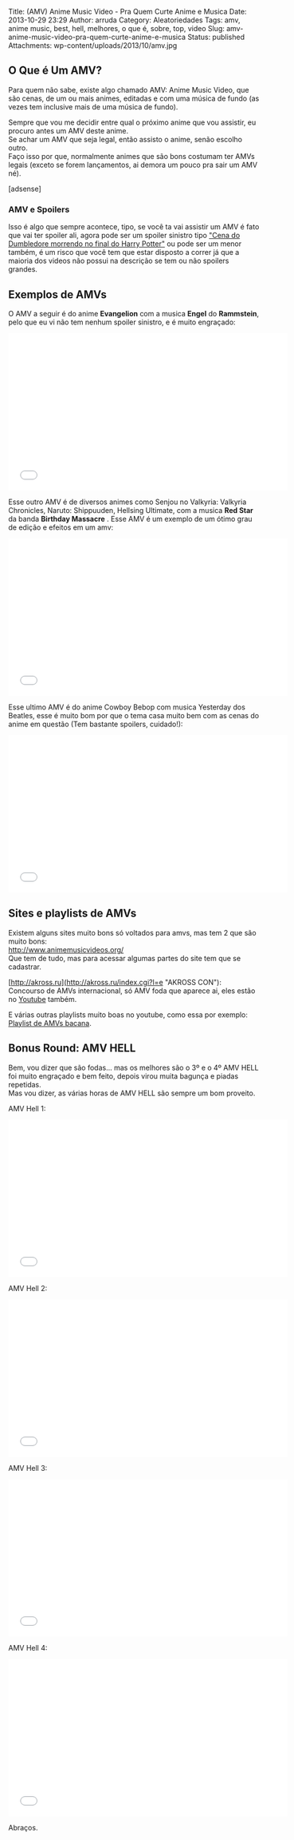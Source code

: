 Title: (AMV) Anime Music Video - Pra Quem Curte Anime e Musica
Date: 2013-10-29 23:29
Author: arruda
Category: Aleatoriedades
Tags: amv, anime music, best, hell, melhores, o que é, sobre, top, video
Slug: amv-anime-music-video-pra-quem-curte-anime-e-musica
Status: published
Attachments: wp-content/uploads/2013/10/amv.jpg

O Que é Um AMV?
---------------

Para quem não sabe, existe algo chamado AMV: Anime Music Video, que são cenas, de um ou mais animes, editadas e com uma música de fundo (as vezes tem inclusive mais de uma música de fundo).

Sempre que vou me decidir entre qual o próximo anime que vou assistir, eu procuro antes um AMV deste anime.  
Se achar um AMV que seja legal, então assisto o anime, senão escolho outro.  
Faço isso por que, normalmente animes que são bons costumam ter AMVs legais (exceto se forem lançamentos, ai demora um pouco pra sair um AMV né).

\[adsense\]

### AMV e Spoilers

Isso é algo que sempre acontece, tipo, se você ta vai assistir um AMV é fato que vai ter spoiler ali, agora pode ser um spoiler sinistro tipo ["Cena do Dumbledore morrendo no final do Harry Potter"](http://youtu.be/4V2wYYknlbk?t=2m53s "Morte do Dumbledore") ou pode ser um menor também, é um risco que você tem que estar disposto a correr já que a maioria dos videos não possui na descrição se tem ou não spoilers grandes.

Exemplos de AMVs
----------------

O AMV a seguir é do anime **Evangelion** com a musica **Engel** do **Rammstein**, pelo que eu vi não tem nenhum spoiler sinistro, e é muito engraçado:  
<iframe width="560" height="315" src="//www.youtube.com/embed/cQw05e26I-k" frameborder="0" allowfullscreen></iframe>

Esse outro AMV é de diversos animes como Senjou no Valkyria: Valkyria Chronicles, Naruto: Shippuuden, Hellsing Ultimate, com a musica **Red Star** da banda **Birthday Massacre** . Esse AMV é um exemplo de um ótimo grau de edição e efeitos em um amv:  
<iframe width="560" height="315" src="//www.youtube.com/embed/kyArAQvrKIM" frameborder="0" allowfullscreen></iframe>

Esse ultimo AMV é do anime Cowboy Bebop com musica Yesterday dos Beatles, esse é muito bom por que o tema casa muito bem com as cenas do anime em questão (Tem bastante spoilers, cuidado!):  
<iframe width="560" height="315" src="//www.youtube.com/embed/osekoBG3Ozg" frameborder="0" allowfullscreen></iframe>

Sites e playlists de AMVs
-------------------------

Existem alguns sites muito bons só voltados para amvs, mas tem 2 que são muito bons:  
<http://www.animemusicvideos.org/>  
Que tem de tudo, mas para acessar algumas partes do site tem que se cadastrar.

[http://akross.ru](http://akross.ru/index.cgi?l=e "AKROSS CON"): Concourso de AMVs internacional, só AMV foda que aparece ai, eles estão no [Youtube](http://www.youtube.com/user/AKROSSofficial/videos "AKROSS CON no youtube") também.

E várias outras playlists muito boas no youtube, como essa por exemplo: [Playlist de AMVs bacana](http://www.youtube.com/watch?v=jyxNoqYkmJc&feature=share&list=PLF49BE2676E9516F6 "Playlist de AMVs no youtube").

Bonus Round: AMV HELL
---------------------

Bem, vou dizer que são fodas... mas os melhores são o 3º e o 4º AMV HELL foi muito engraçado e bem feito, depois virou muita bagunça e piadas repetidas.  
Mas vou dizer, as várias horas de AMV HELL são sempre um bom proveito.

AMV Hell 1:  
<iframe width="560" height="315" src="//www.youtube.com/embed/MedNqEE6Ylk" frameborder="0" allowfullscreen></iframe>

AMV Hell 2:  
<iframe width="560" height="315" src="//www.youtube.com/embed/gSdAP8xwG9Y" frameborder="0" allowfullscreen></iframe>

AMV Hell 3:  
<iframe width="560" height="315" src="//www.youtube.com/embed/MZr52-x9p4w" frameborder="0" allowfullscreen></iframe>

AMV Hell 4:  
<iframe width="560" height="315" src="//www.youtube.com/embed/lGgx4eRCthI" frameborder="0" allowfullscreen></iframe>

Abraços.
